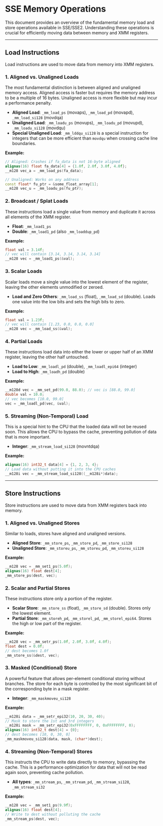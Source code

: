# SSE Memory Operations

This document provides an overview of the fundamental memory load and store operations available in SSE/SSE2. Understanding these operations is crucial for efficiently moving data between memory and XMM registers.

---

## Load Instructions

Load instructions are used to move data from memory into XMM registers.

### 1. Aligned vs. Unaligned Loads

The most fundamental distinction is between aligned and unaligned memory access. Aligned access is faster but requires the memory address to be a multiple of 16 bytes. Unaligned access is more flexible but may incur a performance penalty.

- **Aligned Load**: `_mm_load_ps` (movaps), `_mm_load_pd` (movapd), `_mm_load_si128` (movdqa)
- **Unaligned Load**: `_mm_loadu_ps` (movups), `_mm_loadu_pd` (movupd), `_mm_loadu_si128` (movdqu)
- **Special Unaligned Load**: `_mm_lddqu_si128` is a special instruction for integers that can be more efficient than `movdqu` when crossing cache line boundaries.

**Example:**
```cpp
// Aligned: Crashes if fa_data is not 16-byte aligned
alignas(16) float fa_data[4] = {1.0f, 2.0f, 3.0f, 4.0f};
__m128 vec_a = _mm_load_ps(fa_data);

// Unaligned: Works on any address
const float* fu_ptr = &some_float_array[1];
__m128 vec_u = _mm_loadu_ps(fu_ptr);
```

### 2. Broadcast / Splat Loads

These instructions load a single value from memory and duplicate it across all elements of the XMM register.

- **Float**: `_mm_load1_ps`
- **Double**: `_mm_load1_pd` (also `_mm_loaddup_pd`)

**Example:**
```cpp
float val = 3.14f;
// vec will contain [3.14, 3.14, 3.14, 3.14]
__m128 vec = _mm_load1_ps(&val);
```

### 3. Scalar Loads

Scalar loads move a single value into the lowest element of the register, leaving the other elements unmodified or zeroed.

- **Load and Zero Others**: `_mm_load_ss` (float), `_mm_load_sd` (double). Loads one value into the low bits and sets the high bits to zero.

**Example:**
```cpp
float val = 1.23f;
// vec will contain [1.23, 0.0, 0.0, 0.0]
__m128 vec = _mm_load_ss(&val);
```

### 4. Partial Loads

These instructions load data into either the lower or upper half of an XMM register, leaving the other half untouched.

- **Load to Low**: `_mm_loadl_pd` (double), `_mm_loadl_epi64` (integer)
- **Load to High**: `_mm_loadh_pd` (double)

**Example:**
```cpp
__m128d vec = _mm_set_pd(99.0, 88.0); // vec is [88.0, 99.0]
double val = 10.0;
// vec becomes [10.0, 99.0]
vec = _mm_loadl_pd(vec, &val);
```

### 5. Streaming (Non-Temporal) Load

This is a special hint to the CPU that the loaded data will not be reused soon. This allows the CPU to bypass the cache, preventing pollution of data that is more important.

- **Integer**: `_mm_stream_load_si128` (movntdqa)

**Example:**
```cpp
alignas(16) int32_t data[4] = {1, 2, 3, 4};
// Load data without putting it into the CPU caches
__m128i vec = _mm_stream_load_si128((__m128i*)data);
```

---

## Store Instructions

Store instructions are used to move data from XMM registers back into memory.

### 1. Aligned vs. Unaligned Stores

Similar to loads, stores have aligned and unaligned versions.

- **Aligned Store**: `_mm_store_ps`, `_mm_store_pd`, `_mm_store_si128`
- **Unaligned Store**: `_mm_storeu_ps`, `_mm_storeu_pd`, `_mm_storeu_si128`

**Example:**
```cpp
__m128 vec = _mm_set1_ps(5.0f);
alignas(16) float dest[4];
_mm_store_ps(dest, vec);
```

### 2. Scalar and Partial Stores

These instructions store only a portion of the register.

- **Scalar Store**: `_mm_store_ss` (float), `_mm_store_sd` (double). Stores only the lowest element.
- **Partial Store**: `_mm_storeh_pd`, `_mm_storel_pd`, `_mm_storel_epi64`. Stores the high or low part of the register.

**Example:**
```cpp
__m128 vec = _mm_setr_ps(1.0f, 2.0f, 3.0f, 4.0f);
float dest = 0.0f;
// dest becomes 1.0f
_mm_store_ss(&dest, vec);
```

### 3. Masked (Conditional) Store

A powerful feature that allows per-element conditional storing without branches. The store for each byte is controlled by the most significant bit of the corresponding byte in a mask register.

- **Integer**: `_mm_maskmoveu_si128`

**Example:**
```cpp
__m128i data = _mm_setr_epi32(10, 20, 30, 40);
// Mask to store the 1st and 3rd integers
__m128i mask = _mm_setr_epi32(0xFFFFFFFF, 0, 0xFFFFFFFF, 0);
alignas(16) int32_t dest[4] = {0};
// dest becomes [10, 0, 30, 0]
_mm_maskmoveu_si128(data, mask, (char*)dest);
```

### 4. Streaming (Non-Temporal) Stores

This instructs the CPU to write data directly to memory, bypassing the cache. This is a performance optimization for data that will not be read again soon, preventing cache pollution.

- **All types**: `_mm_stream_ps`, `_mm_stream_pd`, `_mm_stream_si128`, `_mm_stream_si32`

**Example:**
```cpp
__m128 vec = _mm_set1_ps(9.9f);
alignas(16) float dest[4];
// Write to dest without polluting the cache
_mm_stream_ps(dest, vec);
```